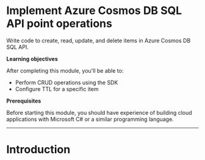 # Implement Azure Cosmos DB SQL API point operations

Write code to create, read, update, and delete items in Azure Cosmos DB SQL API.

**Learning objectives**

After completing this module, you'll be able to:

* Perform CRUD operations using the SDK
* Configure TTL for a specific item

**Prerequisites**

Before starting this module, you should have experience of building cloud applications with Microsoft C# or a similar programming language.

---

# Introduction

